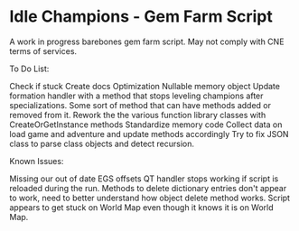 # Idle Champions - Gem Farm Script

A work in progress barebones gem farm script. May not comply with CNE terms of services.

To Do List:

Check if stuck
Create docs
Optimization
Nullable memory object
Update formation handler with a method that stops leveling champions after specializations.
Some sort of method that can have methods added or removed from it.
Rework the the various function library classes with CreateOrGetInstance methods
Standardize memory code
Collect data on load game and adventure and update methods accordingly
Try to fix JSON class to parse class objects and detect recursion.

Known Issues:

Missing our out of date EGS offsets
QT handler stops working if script is reloaded during the run.
Methods to delete dictionary entries don't appear to work, need to better understand how object delete method works.
Script appears to get stuck on World Map even though it knows it is on World Map.